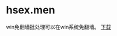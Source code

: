 # hsex.men
win免翻墙批处理可以在win系统免翻墙。
<a href="https://github.com/hsex-tv/hsex.men/raw/master/win%E5%85%8D%E7%BF%BB%E5%A2%99%E6%89%B9%E5%A4%84%E7%90%86.bat"  download="hsex.menwin免翻墙批处理">下载</a>
